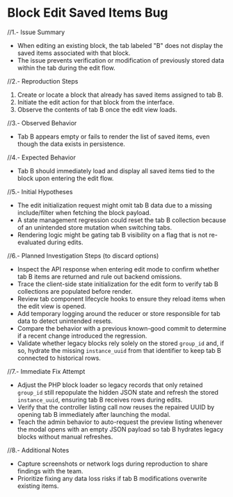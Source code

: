 # Block Edit Saved Items Bug

//1.- Issue Summary
- When editing an existing block, the tab labeled "B" does not display the saved items associated with that block.
- The issue prevents verification or modification of previously stored data within the tab during the edit flow.

//2.- Reproduction Steps
1. Create or locate a block that already has saved items assigned to tab B.
2. Initiate the edit action for that block from the interface.
3. Observe the contents of tab B once the edit view loads.

//3.- Observed Behavior
- Tab B appears empty or fails to render the list of saved items, even though the data exists in persistence.

//4.- Expected Behavior
- Tab B should immediately load and display all saved items tied to the block upon entering the edit flow.

//5.- Initial Hypotheses
- The edit initialization request might omit tab B data due to a missing include/filter when fetching the block payload.
- A state management regression could reset the tab B collection because of an unintended store mutation when switching tabs.
- Rendering logic might be gating tab B visibility on a flag that is not re-evaluated during edits.

//6.- Planned Investigation Steps (to discard options)
- Inspect the API response when entering edit mode to confirm whether tab B items are returned and rule out backend omissions.
- Trace the client-side state initialization for the edit form to verify tab B collections are populated before render.
- Review tab component lifecycle hooks to ensure they reload items when the edit view is opened.
- Add temporary logging around the reducer or store responsible for tab data to detect unintended resets.
- Compare the behavior with a previous known-good commit to determine if a recent change introduced the regression.
- Validate whether legacy blocks rely solely on the stored `group_id` and, if so, hydrate the missing `instance_uuid` from that identifier to keep tab B connected to historical rows.

//7.- Immediate Fix Attempt
- Adjust the PHP block loader so legacy records that only retained `group_id` still repopulate the hidden JSON state and refresh the stored `instance_uuid`, ensuring tab B receives rows during edits.
- Verify that the controller listing call now reuses the repaired UUID by opening tab B immediately after launching the modal.
- Teach the admin behavior to auto-request the preview listing whenever the modal opens with an empty JSON payload so tab B hydrates legacy blocks without manual refreshes.

//8.- Additional Notes
- Capture screenshots or network logs during reproduction to share findings with the team.
- Prioritize fixing any data loss risks if tab B modifications overwrite existing items.
